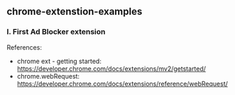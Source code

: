 ## chrome-extenstion-examples

### I. First Ad Blocker extension

References:

- chrome ext - getting started: https://developer.chrome.com/docs/extensions/mv2/getstarted/
- chrome.webRequest: https://developer.chrome.com/docs/extensions/reference/webRequest/
